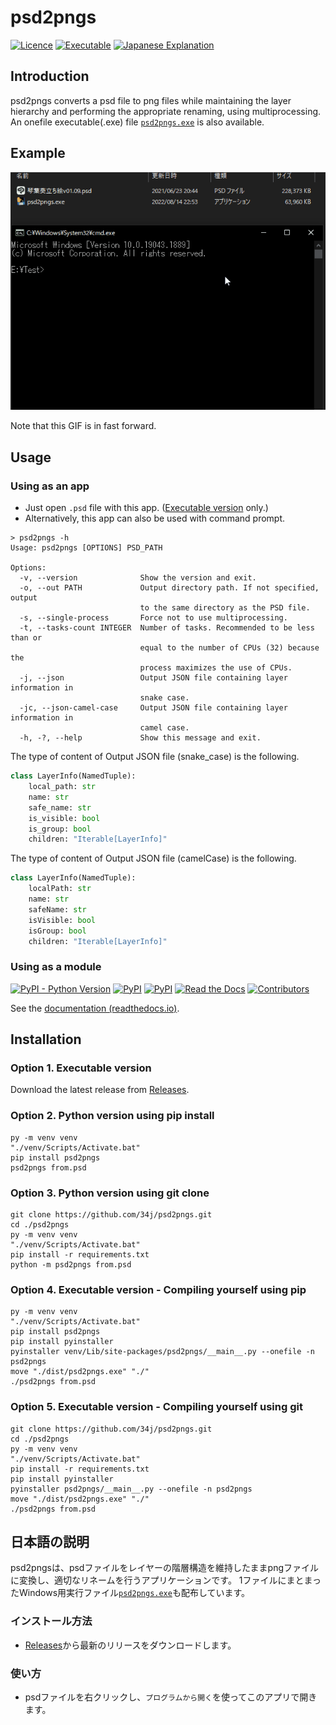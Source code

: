 # psd2pngs

[![Licence](https://img.shields.io/github/license/34j/psd2pngs)](./License.txt)
[![Executable](https://img.shields.io/badge/OneFile_.exe-Click-darkblue)](https://github.com/34j/psd2pngs/releases)
[![Japanese Explanation](https://img.shields.io/badge/%E6%97%A5%E6%9C%AC%E8%AA%9E%E3%81%AE%E8%AA%AC%E6%98%8E-Click-blue)](#日本語の説明)

## Introduction

psd2pngs converts a psd file to png files while maintaining the layer hierarchy and performing the appropriate renaming, using multiprocessing.
An onefile executable(.exe) file [`psd2pngs.exe`](https://github.com/34j/psd2pngs/releases) is also available.

## Example

![Screenshot GIF](Example.gif)

Note that this GIF is in fast forward.

## Usage

### Using as an app

- Just open `.psd` file with this app. ([Executable version](https://github.com/34j/psd2pngs/releases) only.)
- Alternatively, this app can also be used with command prompt.

```shell
> psd2pngs -h
Usage: psd2pngs [OPTIONS] PSD_PATH

Options:
  -v, --version              Show the version and exit.
  -o, --out PATH             Output directory path. If not specified, output
                             to the same directory as the PSD file.
  -s, --single-process       Force not to use multiprocessing.
  -t, --tasks-count INTEGER  Number of tasks. Recommended to be less than or
                             equal to the number of CPUs (32) because the   
                             process maximizes the use of CPUs.
  -j, --json                 Output JSON file containing layer information in
                             snake case.
  -jc, --json-camel-case     Output JSON file containing layer information in
                             camel case.
  -h, -?, --help             Show this message and exit.
```

The type of content of Output JSON file (snake_case) is the following.

```python
class LayerInfo(NamedTuple):
    local_path: str
    name: str
    safe_name: str
    is_visible: bool
    is_group: bool
    children: "Iterable[LayerInfo]"
```

The type of content of Output JSON file (camelCase) is the following.

```python
class LayerInfo(NamedTuple):
    localPath: str
    name: str
    safeName: str
    isVisible: bool
    isGroup: bool
    children: "Iterable[LayerInfo]"
```

### Using as a module

[![PyPI - Python Version](https://img.shields.io/pypi/pyversions/psd2pngs)](https://pypi.org/project/psd2pngs/)
[![PyPI](https://img.shields.io/pypi/dm/psd2pngs)](https://pypi.org/project/psd2pngs/)
[![PyPI](https://img.shields.io/pypi/status/psd2pngs)](https://pypi.org/project/psd2pngs/)
[![Read the Docs](https://img.shields.io/readthedocs/psd2pngs?label=Docs%20%28Click%29)](https://psd2pngs.readthedocs.io/)
[![Contributors](https://img.shields.io/github/contributors/34j/psd2pngs)](https://github.com/34j/psd2pngs/graphs/contributors)

See the [documentation (readthedocs.io)](https://psd2pngs.readthedocs.io/).

## Installation

### Option 1. Executable version

Download the latest release from [Releases](https://github.com/34j/psd2pngs/releases).

### Option 2. Python version using pip install

```shell
py -m venv venv
"./venv/Scripts/Activate.bat"
pip install psd2pngs
psd2pngs from.psd
```

### Option 3. Python version using git clone

```shell
git clone https://github.com/34j/psd2pngs.git
cd ./psd2pngs
py -m venv venv
"./venv/Scripts/Activate.bat"
pip install -r requirements.txt
python -m psd2pngs from.psd
```

### Option 4. Executable version - Compiling yourself using pip

```shell
py -m venv venv
"./venv/Scripts/Activate.bat"
pip install psd2pngs
pip install pyinstaller
pyinstaller venv/Lib/site-packages/psd2pngs/__main__.py --onefile -n psd2pngs
move "./dist/psd2pngs.exe" "./"
./psd2pngs from.psd
```

### Option 5. Executable version - Compiling yourself using git

```shell
git clone https://github.com/34j/psd2pngs.git
cd ./psd2pngs
py -m venv venv
"./venv/Scripts/Activate.bat"
pip install -r requirements.txt
pip install pyinstaller
pyinstaller psd2pngs/__main__.py --onefile -n psd2pngs
move "./dist/psd2pngs.exe" "./"
./psd2pngs from.psd
```

## 日本語の説明

psd2pngsは、psdファイルをレイヤーの階層構造を維持したままpngファイルに変換し、適切なリネームを行うアプリケーションです。
1ファイルにまとまったWindows用実行ファイル[`psd2pngs.exe`](https://github.com/34j/psd2pngs/releases)も配布しています。

### インストール方法

- [Releases](https://github.com/34j/psd2pngs/releases)から最新のリリースをダウンロードします。

### 使い方

- psdファイルを右クリックし、`プログラムから開く`を使ってこのアプリで開きます。
